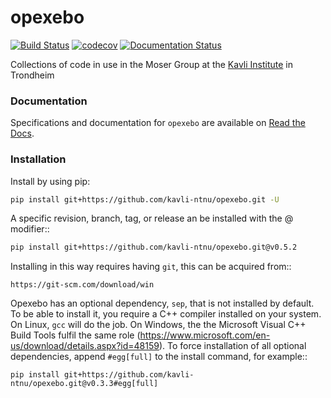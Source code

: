 # opexebo


[![Build Status](https://travis-ci.com/kavli-ntnu/opexebo.svg?branch=master&status=passed)](https://travis-ci.com/kavli-ntnu/opexebo)
[![codecov](https://codecov.io/gh/kavli-ntnu/opexebo/branch/master/graph/badge.svg)](https://codecov.io/gh/kavli-ntnu/opexebo)
[![Documentation Status](https://readthedocs.org/projects/opexebo/badge/?version=latest)](https://opexebo.readthedocs.io/en/latest/?badge=latest)



Collections of code in use in the Moser Group at the [Kavli Institute](https://www.ntnu.edu/kavli) in Trondheim

### Documentation

Specifications and documentation for `opexebo` are available on [Read the Docs](https://opexebo.readthedocs.io/en/latest/).

### Installation


Install by using pip:

```bash
pip install git+https://github.com/kavli-ntnu/opexebo.git -U
```

A specific revision, branch, tag, or release an be installed with the @ modifier::

```bash
pip install git+https://github.com/kavli-ntnu/opexebo.git@v0.5.2
```

Installing in this way requires having `git`, this can be acquired from::

    https://git-scm.com/download/win

Opexebo has an optional dependency, `sep`, that is not installed by default. To be able to install it, you require a C++ compiler installed on your system. On Linux, `gcc` will do the job. On Windows, the the Microsoft Visual C++ Build Tools fulfil the same role (https://www.microsoft.com/en-us/download/details.aspx?id=48159). To force installation of all optional dependencies, append `#egg[full]` to the install command, for example::

    pip install git+https://github.com/kavli-ntnu/opexebo.git@v0.3.3#egg[full]




​    

